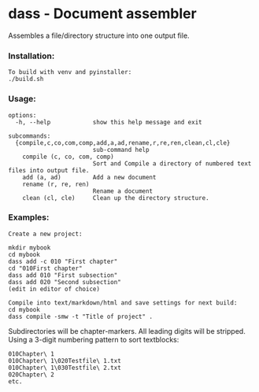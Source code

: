 # dass - Document assembler
Assembles a file/directory structure into one output file.
### Installation:
```
To build with venv and pyinstaller:
./build.sh
```
### Usage:
```
options:
  -h, --help            show this help message and exit

subcommands:
  {compile,c,co,com,comp,add,a,ad,rename,r,re,ren,clean,cl,cle}
                        sub-command help
    compile (c, co, com, comp)
                        Sort and Compile a directory of numbered text files into output file.
    add (a, ad)         Add a new document
    rename (r, re, ren)
                        Rename a document
    clean (cl, cle)     Clean up the directory structure.
```
### Examples:
```
Create a new project:

mkdir mybook
cd mybook
dass add -c 010 "First chapter"
cd "010First chapter"
dass add 010 "First subsection"
dass add 020 "Second subsection"
(edit in editor of choice)

Compile into text/markdown/html and save settings for next build:
cd mybook
dass compile -smw -t "Title of project" .
```
Subdirectories will be chapter-markers. All leading digits will be stripped.
Using a 3-digit numbering pattern to sort textblocks:
```
010Chapter\ 1
010Chapter\ 1\020Testfile\ 1.txt
010Chapter\ 1\030Testfile\ 2.txt
020Chapter\ 2
etc.
```